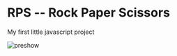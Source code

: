 # RPS -- Rock Paper Scissors
<p text-align="center"> My first little javascript project </p>

![preshow](https://user-images.githubusercontent.com/29773737/27926115-8d9bd3f8-6287-11e7-9571-1a719f2959cb.png)
